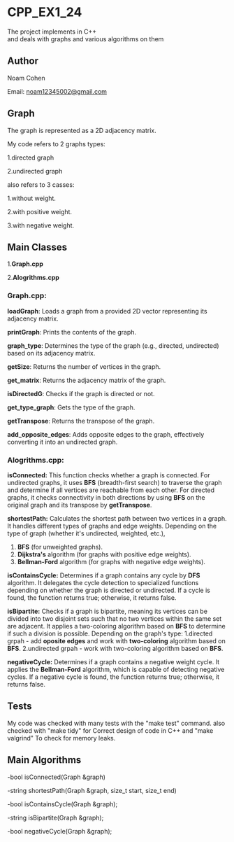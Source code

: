 # CPP_EX1_24

The project implements in C++   
and deals with graphs and various algorithms on them


## Author
Noam Cohen 

Email: noam12345002@gmail.com
 


## Graph
The graph is represented as a 2D adjacency matrix.

My code refers to 2 graphs types:

1.directed graph

2.undirected graph

also refers to 3 casses:

1.without weight.

2.with positive weight.

3.with negative weight.



## Main Classes

1.**Graph.cpp**

2.**Alogrithms.cpp**



### Graph.cpp:
        
**loadGraph**: Loads a graph from a provided 2D vector representing its adjacency matrix.

**printGraph**: Prints the contents of the graph.

**graph_type**: Determines the type of the graph (e.g., directed, undirected) based on its adjacency matrix.

**getSize**: Returns the number of vertices in the graph.

**get_matrix**: Returns the adjacency matrix of the graph.

**isDirectedG**: Checks if the graph is directed or not.

**get_type_graph**: Gets the type of the graph.

**getTranspose**: Returns the transpose of the graph.

**add_opposite_edges**: Adds opposite edges to the graph, effectively converting it into an undirected graph.



### Alogrithms.cpp:

**isConnected:** This function checks whether a graph is connected.
For undirected graphs, it uses **BFS** (breadth-first search) to traverse the graph and determine if all vertices are reachable from each other. 
For directed graphs, it checks connectivity in both directions by using **BFS** on the original graph and its transpose by **getTranspose**.

**shortestPath:** Calculates the shortest path between two vertices in a graph.
 It handles different types of graphs and edge weights. Depending on the type of graph (whether it's undirected, weighted, etc.),
  1. **BFS** (for unweighted graphs).
  2. **Dijkstra's** algorithm (for graphs with positive edge weights).
  3. **Bellman-Ford** algorithm (for graphs with negative edge weights).

**isContainsCycle:** Determines if a graph contains any cycle by **DFS** algorithm. It delegates the cycle detection to specialized functions depending on whether the graph is directed or undirected. If a cycle is found, the function returns true; otherwise, it returns false.

**isBipartite:** Checks if a graph is bipartite, meaning its vertices can be divided into two disjoint sets such that no two vertices within the same set are adjacent. It applies a two-coloring algorithm based on **BFS** to determine if such a division is possible.
 Depending on the graph's type:
1.directed grpah - add **oposite edges** and work with **two-coloring** algorithm based on **BFS**.
2.undirected grpah - work with two-coloring algorithm based on **BFS**.


**negativeCycle:** Determines if a graph contains a negative weight cycle.
 It applies the **Bellman-Ford** algorithm, which is capable of detecting negative cycles. If a negative cycle is found, the function returns true; otherwise, it returns false.



## Tests

My code was checked with many tests with the "make test" command.
also checked with "make tidy" for Correct design of code in C++
and "make valgrind" To check for memory leaks.

## Main Algorithms
-bool isConnected(Graph &graph)

-string shortestPath(Graph &graph, size_t start, size_t end)

-bool isContainsCycle(Graph &graph);

-string isBipartite(Graph &graph);

-bool negativeCycle(Graph &graph);
